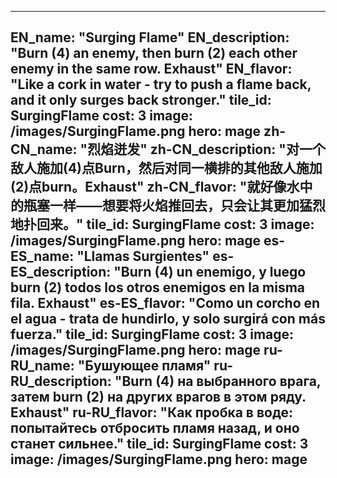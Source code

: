 ---

EN_name: "Surging Flame"
EN_description: "Burn (4) an enemy, then burn (2) each other enemy in the same row. Exhaust"
EN_flavor: "Like a cork in water - try to push a flame back, and it only surges back stronger."
tile_id: SurgingFlame
cost: 3
image: /images/SurgingFlame.png
hero: mage
zh-CN_name: "烈焰迸发"
zh-CN_description: "对一个敌人施加(4)点Burn，然后对同一横排的其他敌人施加(2)点burn。Exhaust"
zh-CN_flavor: "就好像水中的瓶塞一样——想要将火焰推回去，只会让其更加猛烈地扑回来。"
tile_id: SurgingFlame
cost: 3
image: /images/SurgingFlame.png
hero: mage
es-ES_name: "Llamas Surgientes"
es-ES_description: "Burn (4) un enemigo, y luego burn (2) todos los otros enemigos en la misma fila. Exhaust"
es-ES_flavor: "Como un corcho en el agua - trata de hundirlo, y solo surgirá con más fuerza."
tile_id: SurgingFlame
cost: 3
image: /images/SurgingFlame.png
hero: mage
ru-RU_name: "Бушующее пламя"
ru-RU_description: "Burn (4) на выбранного врага, затем burn (2) на других врагов в этом ряду. Exhaust"
ru-RU_flavor: "Как пробка в воде: попытайтесь отбросить пламя назад, и оно станет сильнее."
tile_id: SurgingFlame
cost: 3
image: /images/SurgingFlame.png
hero: mage
---
